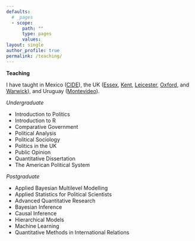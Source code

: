 ```yaml
---
defaults:
  # _pages
  - scope:
      path: ""
      type: pages
      values:
layout: single
author_profile: true
permalink: /teaching/
---
```


**Teaching**

I have taught in Mexico ([CIDE](https://www.cide.edu)), the UK ([Essex](https://www.essex.ac.uk), [Kent](https://www.kent.ac.uk), [Leicester](https://le.ac.uk/),  [Oxford](https://www.ox.ac.uk), and [Warwick](https://warwick.ac.uk)), and Uruguay ([Montevideo](https://www.ucu.edu.uy/)).

*Undergraduate*

- Introduction to Politics
- Introduction to R
- Comparative Government
- Political Analysis
- Political Sociology
- Politics in the UK
- Public Opinion
- Quantitative Dissertation
- The American Political System

*Postgraduate*

- Applied Bayesian Multilevel Modelling
- Applied Statistics for Political Scientists
- Advanced Quantitative Research
- Bayesian Inference
- Causal Inference
- Hierarchical Models
- Machine Learning
- Quantitative Methods in International Relations

